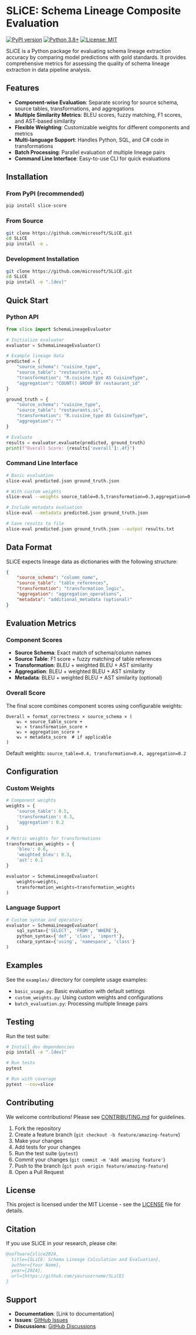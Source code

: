 # SLiCE: Schema Lineage Composite Evaluation

[![PyPI version](https://badge.fury.io/py/slice-lineage.svg)](https://badge.fury.io/py/slice-lineage)
[![Python 3.8+](https://img.shields.io/badge/python-3.8+-blue.svg)](https://www.python.org/downloads/)
[![License: MIT](https://img.shields.io/badge/License-MIT-yellow.svg)](https://opensource.org/licenses/MIT)

SLiCE is a Python package for evaluating schema lineage extraction accuracy by comparing model predictions with gold standards. It provides comprehensive metrics for assessing the quality of schema lineage extraction in data pipeline analysis.

## Features

- **Component-wise Evaluation**: Separate scoring for source schema, source tables, transformations, and aggregations
- **Multiple Similarity Metrics**: BLEU scores, fuzzy matching, F1 scores, and AST-based similarity
- **Flexible Weighting**: Customizable weights for different components and metrics
- **Multi-language Support**: Handles Python, SQL, and C# code in transformations
- **Batch Processing**: Parallel evaluation of multiple lineage pairs
- **Command Line Interface**: Easy-to-use CLI for quick evaluations

## Installation

### From PyPI (recommended)

```bash
pip install slice-score
```

### From Source

```bash
git clone https://github.com/microsoft/SLiCE.git
cd SLiCE
pip install -e .
```

### Development Installation

```bash
git clone https://github.com/microsoft/SLiCE.git
cd SLiCE
pip install -e ".[dev]"
```

## Quick Start

### Python API

```python
from slice import SchemaLineageEvaluator

# Initialize evaluator
evaluator = SchemaLineageEvaluator()

# Example lineage data
predicted = {
    "source_schema": "cuisine_type",
    "source_table": "restaurants.ss",
    "transformation": "R.cuisine_type AS CuisineType", 
    "aggregation": "COUNT() GROUP BY restaurant_id"
}

ground_truth = {
    "source_schema": "cuisine_type",
    "source_table": "restaurants.ss", 
    "transformation": "R.cuisine_type AS CuisineType",
    "aggregation": ""
}

# Evaluate
results = evaluator.evaluate(predicted, ground_truth)
print(f"Overall Score: {results['overall']:.4f}")
```

### Command Line Interface

```bash
# Basic evaluation
slice-eval predicted.json ground_truth.json

# With custom weights
slice-eval --weights source_table=0.5,transformation=0.3,aggregation=0.2 predicted.json ground_truth.json

# Include metadata evaluation
slice-eval --metadata predicted.json ground_truth.json

# Save results to file
slice-eval predicted.json ground_truth.json --output results.txt
```

## Data Format

SLiCE expects lineage data as dictionaries with the following structure:

```json
{
    "source_schema": "column_name",
    "source_table": "table_references",
    "transformation": "transformation_logic",
    "aggregation": "aggregation_operations",
    "metadata": "additional_metadata (optional)"
}
```

## Evaluation Metrics

### Component Scores

- **Source Schema**: Exact match of schema/column names
- **Source Table**: F1 score + fuzzy matching of table references  
- **Transformation**: BLEU + weighted BLEU + AST similarity
- **Aggregation**: BLEU + weighted BLEU + AST similarity
- **Metadata**: BLEU + weighted BLEU + AST similarity (optional)

### Overall Score

The final score combines component scores using configurable weights:

```
Overall = format_correctness × source_schema × (
    w₁ × source_table_score + 
    w₂ × transformation_score + 
    w₃ × aggregation_score +
    w₄ × metadata_score  # if applicable
)
```

Default weights: `source_table=0.4, transformation=0.4, aggregation=0.2`

## Configuration

### Custom Weights

```python
# Component weights
weights = {
    'source_table': 0.5,
    'transformation': 0.3, 
    'aggregation': 0.2
}

# Metric weights for transformations
transformation_weights = {
    'bleu': 0.6,
    'weighted_bleu': 0.3,
    'ast': 0.1
}

evaluator = SchemaLineageEvaluator(
    weights=weights,
    transformation_weights=transformation_weights
)
```

### Language Support

```python
# Custom syntax and operators
evaluator = SchemaLineageEvaluator(
    sql_syntax={'SELECT', 'FROM', 'WHERE'},
    python_syntax={'def', 'class', 'import'},
    csharp_syntax={'using', 'namespace', 'class'}
)
```

## Examples

See the `examples/` directory for complete usage examples:

- `basic_usage.py`: Basic evaluation with default settings
- `custom_weights.py`: Using custom weights and configurations
- `batch_evaluation.py`: Processing multiple lineage pairs

## Testing

Run the test suite:

```bash
# Install dev dependencies
pip install -e ".[dev]"

# Run tests
pytest

# Run with coverage
pytest --cov=slice
```

## Contributing

We welcome contributions! Please see [CONTRIBUTING.md](CONTRIBUTING.md) for guidelines.

1. Fork the repository
2. Create a feature branch (`git checkout -b feature/amazing-feature`)
3. Make your changes
4. Add tests for your changes
5. Run the test suite (`pytest`)
6. Commit your changes (`git commit -m 'Add amazing feature'`)
7. Push to the branch (`git push origin feature/amazing-feature`)
8. Open a Pull Request

## License

This project is licensed under the MIT License - see the [LICENSE](LICENSE) file for details.

## Citation

If you use SLiCE in your research, please cite:

```bibtex
@software{slice2024,
  title={SLiCE: Schema Lineage Calculation and Evaluation},
  author={Your Name},
  year={2024},
  url={https://github.com/yourusername/SLiCE}
}
```

## Support

- **Documentation**: [Link to documentation]
- **Issues**: [GitHub Issues](https://github.com/yourusername/SLiCE/issues)
- **Discussions**: [GitHub Discussions](https://github.com/yourusername/SLiCE/discussions)
